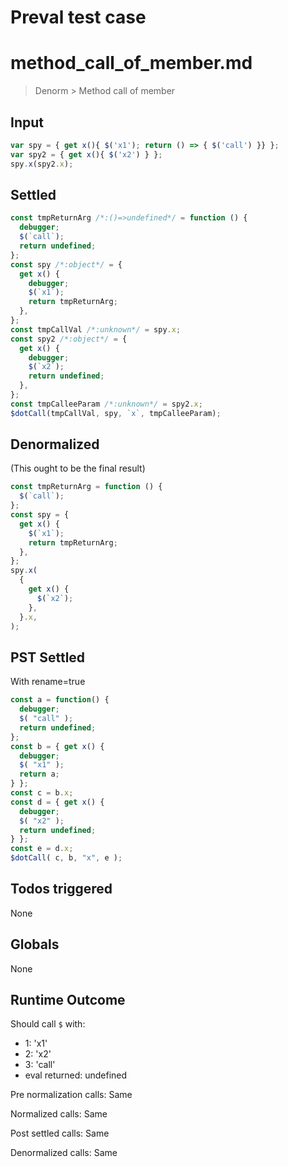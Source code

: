 # Preval test case

# method_call_of_member.md

> Denorm > Method call of member
>
>

## Input

`````js filename=intro
var spy = { get x(){ $('x1'); return () => { $('call') }} };
var spy2 = { get x(){ $('x2') } };
spy.x(spy2.x);
`````


## Settled


`````js filename=intro
const tmpReturnArg /*:()=>undefined*/ = function () {
  debugger;
  $(`call`);
  return undefined;
};
const spy /*:object*/ = {
  get x() {
    debugger;
    $(`x1`);
    return tmpReturnArg;
  },
};
const tmpCallVal /*:unknown*/ = spy.x;
const spy2 /*:object*/ = {
  get x() {
    debugger;
    $(`x2`);
    return undefined;
  },
};
const tmpCalleeParam /*:unknown*/ = spy2.x;
$dotCall(tmpCallVal, spy, `x`, tmpCalleeParam);
`````


## Denormalized
(This ought to be the final result)

`````js filename=intro
const tmpReturnArg = function () {
  $(`call`);
};
const spy = {
  get x() {
    $(`x1`);
    return tmpReturnArg;
  },
};
spy.x(
  {
    get x() {
      $(`x2`);
    },
  }.x,
);
`````


## PST Settled
With rename=true

`````js filename=intro
const a = function() {
  debugger;
  $( "call" );
  return undefined;
};
const b = { get x() {
  debugger;
  $( "x1" );
  return a;
} };
const c = b.x;
const d = { get x() {
  debugger;
  $( "x2" );
  return undefined;
} };
const e = d.x;
$dotCall( c, b, "x", e );
`````


## Todos triggered


None


## Globals


None


## Runtime Outcome


Should call `$` with:
 - 1: 'x1'
 - 2: 'x2'
 - 3: 'call'
 - eval returned: undefined

Pre normalization calls: Same

Normalized calls: Same

Post settled calls: Same

Denormalized calls: Same

